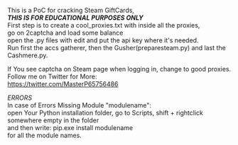 This is a PoC for cracking Steam GiftCards,<br>
***THIS IS FOR EDUCATIONAL PURPOSES ONLY***<br>
First step is to create a cool_proxies.txt with inside all the proxies,<br>
go on 2captcha and load some balance<br>
open the .py files with edit and put the api key where it's needed.<br>
Run first the accs gatherer, then the Gusher(preparesteam.py) and last the Cashmere.py. <br>


If You see captcha on Steam page when logging in, change to good proxies.<br>
Follow me on Twitter for More:<br>
https://twitter.com/MasterP65756486 <br>


*ERRORS*<br>
In case of Errors Missing Module "modulename":<br>
open Your Python installation folder, go to Scripts, shift + rightclick somewhere empty in the folder <br>
and then write: pip.exe install modulename <br>
for all the module names.
